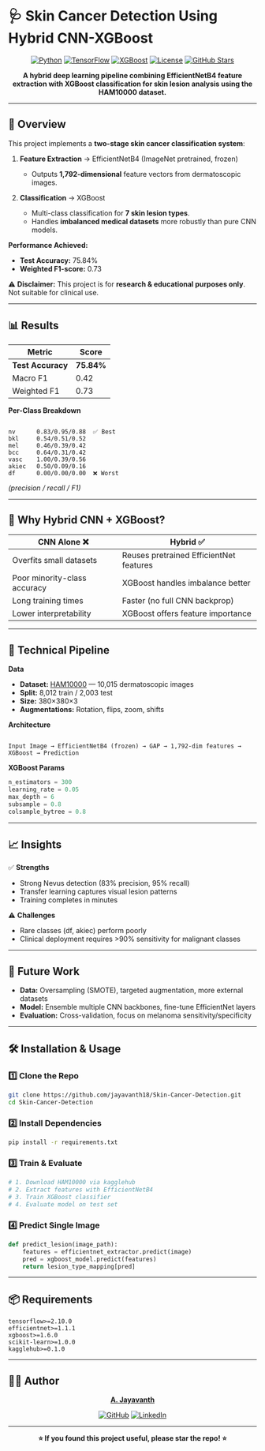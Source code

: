 # 🩺 Skin Cancer Detection Using Hybrid CNN-XGBoost

<div align="center">

[![Python](https://img.shields.io/badge/Python-3.10%2B-blue?logo=python&logoColor=white)](https://www.python.org/)
[![TensorFlow](https://img.shields.io/badge/TensorFlow-2.x-orange?logo=tensorflow&logoColor=white)](https://www.tensorflow.org/)
[![XGBoost](https://img.shields.io/badge/XGBoost-1.6%2B-brightgreen?logo=xgboost&logoColor=white)](https://xgboost.ai/)
[![License](https://img.shields.io/badge/License-MIT-green)](LICENSE)
[![GitHub Stars](https://img.shields.io/github/stars/jayavanth18/Skin-Cancer-Detection?style=social)](https://github.com/jayavanth18/Skin-Cancer-Detection)

**A hybrid deep learning pipeline combining EfficientNetB4 feature extraction with XGBoost classification for skin lesion analysis using the HAM10000 dataset.**

</div>

---

## 🌟 Overview

This project implements a **two-stage skin cancer classification system**:

1. **Feature Extraction** → EfficientNetB4 (ImageNet pretrained, frozen)  
   - Outputs **1,792-dimensional** feature vectors from dermatoscopic images.

2. **Classification** → XGBoost  
   - Multi-class classification for **7 skin lesion types**.
   - Handles **imbalanced medical datasets** more robustly than pure CNN models.

**Performance Achieved:**  
- **Test Accuracy:** 75.84%  
- **Weighted F1-score:** 0.73  

⚠ **Disclaimer:** This project is for **research & educational purposes only**. Not suitable for clinical use.

---

## 📊 Results

| Metric          | Score  |
|-----------------|--------|
| **Test Accuracy** | **75.84%** |
| Macro F1        | 0.42   |
| Weighted F1     | 0.73   |

**Per-Class Breakdown**
```

nv      0.83/0.95/0.88  ✅ Best
bkl     0.54/0.51/0.52
mel     0.46/0.39/0.42
bcc     0.64/0.31/0.42
vasc    1.00/0.39/0.56
akiec   0.50/0.09/0.16
df      0.00/0.00/0.00  ❌ Worst

```
*(precision / recall / F1)*

---

## 🧠 Why Hybrid CNN + XGBoost?

| CNN Alone ❌ | Hybrid ✅ |
|-------------|----------|
| Overfits small datasets | Reuses pretrained EfficientNet features |
| Poor minority-class accuracy | XGBoost handles imbalance better |
| Long training times | Faster (no full CNN backprop) |
| Lower interpretability | XGBoost offers feature importance |

---

## 🔧 Technical Pipeline

**Data**
- **Dataset:** [HAM10000](https://www.kaggle.com/datasets/kmader/skin-cancer-mnist-ham10000) — 10,015 dermatoscopic images  
- **Split:** 8,012 train / 2,003 test  
- **Size:** 380×380×3  
- **Augmentations:** Rotation, flips, zoom, shifts

**Architecture**
```

Input Image → EfficientNetB4 (frozen) → GAP → 1,792-dim features → XGBoost → Prediction

````

**XGBoost Params**
```python
n_estimators = 300
learning_rate = 0.05
max_depth = 6
subsample = 0.8
colsample_bytree = 0.8
````

---

## 📈 Insights

✅ **Strengths**

* Strong Nevus detection (83% precision, 95% recall)
* Transfer learning captures visual lesion patterns
* Training completes in minutes

⚠ **Challenges**

* Rare classes (df, akiec) perform poorly
* Clinical deployment requires >90% sensitivity for malignant classes

---

## 🚀 Future Work

* **Data:** Oversampling (SMOTE), targeted augmentation, more external datasets
* **Model:** Ensemble multiple CNN backbones, fine-tune EfficientNet layers
* **Evaluation:** Cross-validation, focus on melanoma sensitivity/specificity

---

## 🛠 Installation & Usage

### 1️⃣ Clone the Repo

```bash
git clone https://github.com/jayavanth18/Skin-Cancer-Detection.git
cd Skin-Cancer-Detection
```

### 2️⃣ Install Dependencies

```bash
pip install -r requirements.txt
```

### 3️⃣ Train & Evaluate

```python
# 1. Download HAM10000 via kagglehub
# 2. Extract features with EfficientNetB4
# 3. Train XGBoost classifier
# 4. Evaluate model on test set
```

### 4️⃣ Predict Single Image

```python
def predict_lesion(image_path):
    features = efficientnet_extractor.predict(image)
    pred = xgboost_model.predict(features)
    return lesion_type_mapping[pred]
```

---

## 📦 Requirements

```
tensorflow>=2.10.0
efficientnet>=1.1.1
xgboost>=1.6.0
scikit-learn>=1.0.0
kagglehub>=0.1.0
```

---

## 👨‍💻 Author

<div align="center">

**[A. Jayavanth](https://github.com/jayavanth18)**

[![GitHub](https://img.shields.io/badge/GitHub-jayavanth18-black?logo=github\&logoColor=white)](https://github.com/jayavanth18)
[![LinkedIn](https://img.shields.io/badge/LinkedIn-jayavanth-blue?logo=linkedin\&logoColor=white)](https://www.linkedin.com/in/jayavanth/)

</div>

---

<div align="center">

**⭐ If you found this project useful, please star the repo! ⭐**

</div>

